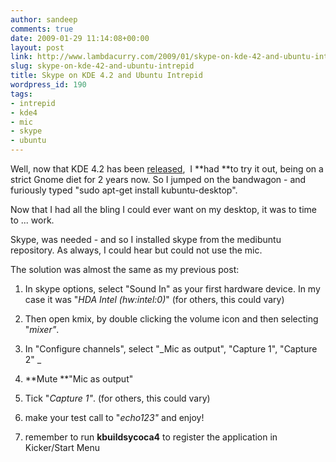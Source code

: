 ```yaml
---
author: sandeep
comments: true
date: 2009-01-29 11:14:08+00:00
layout: post
link: http://www.lambdacurry.com/2009/01/skype-on-kde-42-and-ubuntu-intrepid/
slug: skype-on-kde-42-and-ubuntu-intrepid
title: Skype on KDE 4.2 and Ubuntu Intrepid
wordpress_id: 190
tags:
- intrepid
- kde4
- mic
- skype
- ubuntu
---
```


Well, now that KDE 4.2 has been [released](http://www.internetnews.com/software/article.php/3799116/Is+KDE+42+the+Answer+to+the+Linux+Desktop.htm),  I **had **to try it out, being on a strict Gnome diet for 2 years now. So I jumped on the bandwagon - and furiously typed "sudo apt-get install kubuntu-desktop".

Now that I had all the bling I could ever want on my desktop, it was to time to ... work.

Skype, was needed - and so I installed skype from the medibuntu repository. As always, I could hear but could not use the mic.

The solution was almost the same as my previous post:



	
  1. In skype options, select "Sound In" as your first hardware device. In my case it was "_HDA Intel (hw:intel:0)_" (for others, this could vary)

	
  2. Then open kmix, by double clicking the volume icon and then selecting "_mixer"_.

	
  3. In "Configure channels", select "_Mic as output", "Capture 1", "Capture 2"
_

	
  4. **Mute **"Mic as output"

	
  5. Tick "_Capture 1"_. (for others, this could vary)

	
  6. make your test call to "_echo123"_ and enjoy!

	
  7. remember to run **kbuildsycoca4** to register the application in Kicker/Start Menu


